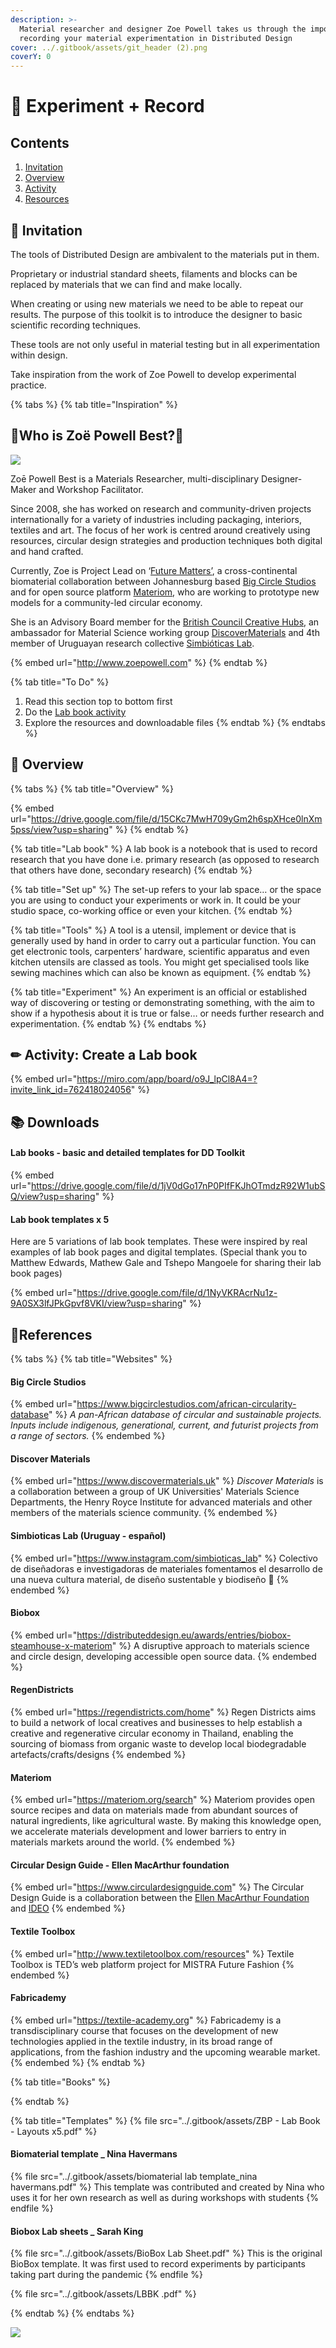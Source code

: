 ```yaml
---
description: >-
  Material researcher and designer Zoe Powell takes us through the importance of
  recording your material experimentation in Distributed Design
cover: ../.gitbook/assets/git_header (2).png
coverY: 0
---
```


# 🔬 Experiment + Record

## Contents

1. [Invitation](experiment-+-record.md#invitation)
2. [Overview](experiment-+-record.md#introduction)
3. [Activity](experiment-+-record.md#create-a-lab-book)
4. [Resources](experiment-+-record.md#undefined)

## 🎯 Invitation <a href="invitation" id="invitation"></a>

The tools of Distributed Design are ambivalent to the materials put in them.&#x20;

Proprietary or industrial standard sheets, filaments and blocks can be replaced by materials that we can find and make locally.&#x20;

When creating or using new materials we need to be able to repeat our results. The purpose of this toolkit is to introduce the designer to basic scientific recording techniques.&#x20;

These tools are not only useful in material testing but in all experimentation within design.

Take inspiration from the work of Zoe Powell to develop experimental practice.&#x20;

{% tabs %}
{% tab title="Inspiration" %}
## **🍳Who is  Zoë Powell Best?**🔬



![](<../.gitbook/assets/WhatsApp Image 2021-10-19 at 15.05.58.jpeg>)

Zoē Powell Best is a Materials Researcher, multi-disciplinary Designer-Maker and Workshop Facilitator.

Since 2008, she has worked on research and community-driven projects internationally for a variety of industries including packaging, interiors, textiles and art. The focus of her work is centred around creatively using resources, circular design strategies and production techniques both digital and hand crafted.

Currently, Zoe is Project Lead on ‘[Future Matters’](https://www.bigcirclestudios.com/future-matters), a cross-continental biomaterial collaboration between Johannesburg based [Big Circle Studios](https://www.bigcirclestudios.com/about-us) and for open source platform [Materiom](https://materiom.org), who are working to prototype new models for a community-led circular economy.

She is an Advisory Board member for the [British Council Creative Hubs](https://creativeconomy.britishcouncil.org/projects/hubs/), an ambassador for Material Science working group [DiscoverMaterials](https://www.discovermaterials.uk) and 4th member of Uruguayan research collective [Simbióticas Lab](https://www.instagram.com/simbioticas\_lab/).

{% embed url="http://www.zoepowell.com" %}
{% endtab %}

{% tab title="To Do" %}
1. Read this section top to bottom first
2. Do the [Lab book activity](experiment-+-record.md#type-suitability-activity)
3. Explore the resources and downloadable files
{% endtab %}
{% endtabs %}

## 👀 Overview

{% tabs %}
{% tab title="Overview" %}


{% embed url="https://drive.google.com/file/d/15CKc7MwH709yGm2h6spXHce0lnXm5pss/view?usp=sharing" %}
{% endtab %}

{% tab title="Lab book" %}
A lab book is a notebook that is used to record research that you have done i.e. primary research (as opposed to research that others have done, secondary research)
{% endtab %}

{% tab title="Set up" %}
The set-up refers to your lab space… or the space you are using to conduct your experiments or work in. It could be your studio space, co-working office or even your kitchen.
{% endtab %}

{% tab title="Tools" %}
A tool is a utensil, implement or device that is generally used by hand in order to carry out a particular function. You can get electronic tools, carpenters’ hardware, scientific apparatus and even kitchen utensils are classed as tools. You might get specialised tools like sewing machines which can also be known as equipment.
{% endtab %}

{% tab title="Experiment" %}
An experiment is an official or established way of discovering or testing or demonstrating something, with the aim to show if a hypothesis about it is true or false… or needs further research and experimentation.
{% endtab %}
{% endtabs %}

## ✏ Activity: Create a Lab book

{% embed url="https://miro.com/app/board/o9J_lpCl8A4=?invite_link_id=762418024056" %}

## 📚 Downloads&#x20;

#### Lab books - basic and detailed templates for DD Toolkit

{% embed url="https://drive.google.com/file/d/1jV0dGo17nP0PIfFKJhOTmdzR92W1ubSQ/view?usp=sharing" %}

#### Lab book templates x 5&#x20;

Here are 5 variations of lab book templates. These were inspired by real examples of lab book pages and digital templates. (Special thank you to Matthew Edwards, Mathew Gale and Tshepo Mangoele for sharing their lab book pages)

{% embed url="https://drive.google.com/file/d/1NyVKRAcrNu1z-9A0SX3lfJPkGpvf8VKI/view?usp=sharing" %}

## 📔References&#x20;

{% tabs %}
{% tab title="Websites" %}
#### Big Circle Studios

{% embed url="https://www.bigcirclestudios.com/african-circularity-database" %}
_A pan-African database of circular and sustainable projects. Inputs include indigenous, generational, current, and futurist projects from a range of sectors._
{% endembed %}

#### Discover Materials

{% embed url="https://www.discovermaterials.uk" %}
_Discover Materials_ is a collaboration between a group of UK Universities' Materials Science Departments, the Henry Royce Institute for advanced materials and other members of the materials science community.
{% endembed %}

#### Simbioticas Lab (Uruguay - español)

{% embed url="https://www.instagram.com/simbioticas_lab" %}
Colectivo de diseñadoras e investigadoras de materiales fomentamos el desarrollo de una nueva cultura material, de diseño sustentable y biodiseño 🌿
{% endembed %}

#### Biobox

{% embed url="https://distributeddesign.eu/awards/entries/biobox-steamhouse-x-materiom" %}
A disruptive approach to materials science and circle design, developing accessible open source data.&#x20;
{% endembed %}

#### RegenDistricts

{% embed url="https://regendistricts.com/home" %}
Regen Districts aims to build a network of local creatives and businesses to help establish a creative and regenerative circular economy in Thailand, enabling the sourcing of biomass from organic waste to develop local biodegradable artefacts/crafts/designs
{% endembed %}

#### Materiom

{% embed url="https://materiom.org/search" %}
Materiom provides open source recipes and data on materials made from abundant sources of natural ingredients, like agricultural waste. By making this knowledge open, we accelerate materials development and lower barriers to entry in materials markets around the world.
{% endembed %}

#### Circular Design Guide - Ellen MacArthur foundation

{% embed url="https://www.circulardesignguide.com" %}
The Circular Design Guide is a collaboration between the [Ellen MacArthur Foundation](http://www.ellenmacarthurfoundation.org) and [IDEO](http://www.ideo.com)
{% endembed %}

#### Textile Toolbox

{% embed url="http://www.textiletoolbox.com/resources" %}
Textile Toolbox is TED’s web platform project for MISTRA Future Fashion
{% endembed %}

#### Fabricademy

{% embed url="https://textile-academy.org" %}
Fabricademy is a transdisciplinary course that focuses on the development of new technologies applied in the textile industry, in its broad range of applications, from the fashion industry and the upcoming wearable market.
{% endembed %}
{% endtab %}

{% tab title="Books" %}

{% endtab %}

{% tab title="Templates" %}
{% file src="../.gitbook/assets/ZBP - Lab Book - Layouts x5.pdf" %}

#### Biomaterial template \_ Nina Havermans

{% file src="../.gitbook/assets/biomaterial lab template_nina havermans.pdf" %}
This template was contributed and created by Nina who uses it for her own research as well as during workshops with students
{% endfile %}

#### Biobox Lab sheets \_ Sarah King

{% file src="../.gitbook/assets/BioBox Lab Sheet.pdf" %}
This is the original BioBox template. It was first used to record  experiments by participants taking part during the pandemic
{% endfile %}

{% file src="../.gitbook/assets/LBBK .pdf" %}


{% endtab %}
{% endtabs %}



![](<../.gitbook/assets/image (33).png>)
